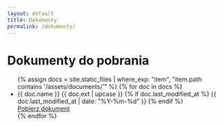 ```yaml
---
layout: default
title: Dokumenty
permalink: /dokumenty/
---
```


<h1>Dokumenty do pobrania</h1>

<ul class="documents-list">
  {% assign docs = site.static_files | where_exp: "item", "item.path contains '/assets/documents/'" %}
  {% for doc in docs %}
    <li class="document-item">
      <div class="document-header">
        <span class="document-name">{{ doc.name }}</span>
        <span class="document-type">{{ doc.ext | upcase }}</span>
        <span class="document-date">
          {% if doc.last_modified_at %}
            {{ doc.last_modified_at | date: "%Y-%m-%d" }}
          {% endif %}
        </span>
      </div>
      <a href="{{ doc.path }}" download class="document-download-link">Pobierz dokument</a>
    </li>
  {% endfor %}
</ul>
